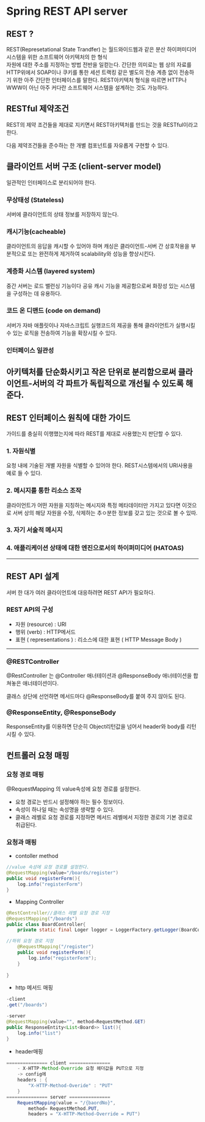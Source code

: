 # Spring REST API server

## REST ?
REST(Represetational State Trandfer) 는 월드와이드웹과 같은 분산 하이퍼미디어 시스템을 위한 소프트웨어 아키텍처의 한 형식   
자원에 대한 주소를 지정하는 방법 전반을 일컫는다.
간단한 의미로는 웹 상의 자료를 HTTP위에서 SOAP이나 쿠키를 통한 세션 트랙킹 같은 별도의 전송 계층 없이 전송하기 위한 아주 간단한 인터페이스를 말한다.
REST아키텍처 형식을 따르면 HTTP나 WWW이 아닌 아주 커다란 소프트웨어 시스템을 설계하는 것도 가능하다.

## RESTful 제약조건

REST의 제약 조건들을 제대로 지키면서 REST아키텍처를 만드는 것을 RESTful이라고 한다.

다음 제약조건들을 준수하는 한 개별 컴포넌트를 자유롭게 구현할 수 있다. 

## 클라이언트 서버 구조 (client-server model)

일관적인 인터페이스로 분리되어야 한다. 

### 무상태성 (Stateless)

서버에 클라이언트의 상태 정보를 저장하지 않는다.

### 캐시기능(cacheable)

클라이언트의 응답을 캐시할 수 있어야 하며 캐싱은 클라이언트-서버 간 상호작용을 부분적으로 또는 완전하게 제거하여 scalability와 성능을 향상시킨다.

### 계층화 시스템 (layered system)

중간 서버는 로드 밸런싱 기능이다 공유 캐시 기능을 제공함으로써 화장성 있는 시스템을 구성하는 데 유용하다.

### 코드 온 디맨드 (code on demand)

서버가 자바 애플릿이나 자바스크립트 실행코드의 제공을 통해 클라이언트가 실행시킬 수 있는 로직을 전송하여 기능을 확장시킬 수 있다. 

### 인터페이스 일관성

아키텍처를 단순화시키고 작은 단위로 분리함으로써 클라이언트-서버의 각 파트가 독립적으로 개선될 수 있도록 해준다. 
---

## REST 인터페이스 원칙에 대한 가이드

가이드를 충실히 이행했는지에 따라 REST를 제대로 사용했는지 판단할 수 있다.

### 1. 자원식별

요청 내에 기술된 개별 자원을 식별할 수 있어야 한다. REST시스템에서의 URI사용을 예로 들 수 있다.

### 2. 메시지를 통한 리소스 조작

클라이언트가 어떤 자원을 지칭하는 메시지와 특정 메타데이터만 가지고 있다면 이것으로 서버 상의 해당 자원을 수정, 삭제하는 추ㅇ분한 정보를 갖고 있는 것으로 볼 수 있따. 

### 3. 자기 서술적 메시지

### 4. 애플리케이션 상태에 대한 엔진으로서의 하이퍼미디어 (HATOAS)

---

## REST API 설계

서버 한 대가 여러 클라이언트에 대응하려면 REST API가 필요하다.

### REST API의 구성

- 자원 (resource) : URI
- 행위 (verb) : HTTP메서드
- 표현 ( representations ) : 리소스에 대한 표현 ( HTTP Message Body )



-------

### @RESTController

@RestController 는 @Controller 애너테이션과 @ResponseBody 애너테이션을 합쳐놓은 애너테이션이다.

클래스 상단에 선언하면 메서드마다 @ResponseBody를 붙여 주지 않아도 된다. 

### @ResponseEntity, @ResponseBody

ResponseEntity를 이용하면 단순히 Object리턴값을 넘어서 header와 body를 리턴 시킬 수 있다.   

## 컨트롤러 요청 매핑

### 요청 경로 매핑

@RequestMapping 의 value속성에 요청 경로를 설정한다.   

- 요청 경로는 반드시 설정해야 하는 필수 정보이다.   
- 속성이 하나일 때는 속성명을 생략할 수 있다.   
- 클래스 레벨로 요청 경로를 지정하면 메서드 레벨에서 지정한 경로의 기본 경로로 취급된다.   

### 요청과 매핑

- contoller method    

```java
//value 속성에 요청 경로를 설정한다.
@RequestMapping(value="/boards/register")
public void registerForm(){
	log.info("registerForm")
}
```

- Mapping Controller

```java
@RestController//클래스 레벨 요청 경로 지정
@RequestMapping("/boards")
public class BoardController{
	private static final Loger logger = LoggerFactory.getLogger(BoardController.class)

//하위 요청 경로 지정
	@RequestMapping("/register")
	public void registerForm(){
		log.info("registerForm");
	}
		
}
```

- http 메서드 매핑

```java
-client
.get("/boards")

-server
@RequestMapping(value="", method=RequestMethod.GET)
public ResponseEntity<List<Board>> list(){
	log.info("list")
}
```

- header매핑

```java
=============== client ===============
    - X-HTTP-Method-Override 요청 헤더값을 PUT으로 지정
    -> config에
    headers : {
        "X-HTTP-Method-Overide" : "PUT"
    }
=============== server ===============
    RequestMapping(value = "/{baordNo}", 
		method= RequestMethod.PUT, 
		headers = "X-HTTP-Method-Override = PUT")

```